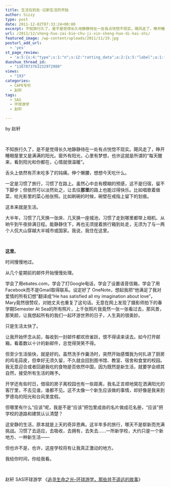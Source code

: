 ```yaml
---
title: 生活在别处·记新生活的开始
author: Sizzy
type: post
date: 2011-12-02T07:33:24+00:00
excerpt: 不知旅行久了，是不是觉得长久地静静待在一处有点恍惚不现实。飓风走了，睁开睡眼屋里又是满满的阳光。窗外有阳光，心里有梦想，也许这就是所谓的“每天醒来，看到阳光和你都在，心情就很温暖”。
url: /2011/12/sheng-huo-zai-bie-chu-ji-xin-sheng-huo-di-kai-shi/
featured_image: /wp-content/uploads/2011/11/19.jpg
posturl_add_url:
  - 'yes'
st_page_review:
  - 'a:5:{s:4:"type";s:1:"n";s:12:"ratting_data";a:2:{s:5:"label";a:1:{i:0;s:0:"";}s:5:"score";a:1:{i:0;s:1:"0";}}s:7:"postion";s:2:"tl";s:5:"title";s:0:"";s:11:"score_label";s:0:"";}'
duoshuo_thread_id:
  - "1167873763232972980"
views:
  - "193"
categories:
  - CAPE专栏
  - 赵轩
tags:
  - SAS
  - 环球游学
  - 赵轩

---
```

by 赵轩

&nbsp;

不知旅行久了，是不是觉得长久地静静待在一处有点恍惚不现实。飓风走了，睁开睡眼屋里又是满满的阳光。窗外有阳光，心里有梦想，也许这就是所谓的“每天醒来，看到阳光和你都在，心情就很温暖”。

舌头上依然有芥末吃多了的钝痛。伸个懒腰，想想今天吃什么。

一定是习惯了旅行，习惯了在路上。虽然心中总有模糊的预感，这不是归宿，留不下脚步；但依然可以淡然处之，让去往**那里**的路上也能过得快乐。比如唱歌着做菜，给光影里的菜心拍张照。比如刷碗的时候，碗壁在戒指上留下的划痕。

这本来就是生活。

大半年，习惯了几天换一张床、几天换一座城池，习惯了走到哪里都带上相机、从晌午到午夜排满日程。能静静住下，再也无须提着旅行箱到处走，无须为了与一两个人侃大山穿越大半城市或国家。我说，我住在这里。

&nbsp;

**这里**。

时间慢慢地过。

从几个星期前的邮件开始慢慢处理。

学会了用ebates.com，学会了打Google电话，学会了设置语音信箱，学会了用Facebook而不是Gmail取得联系。设定好了 OneNote，想起我把“他满足了我对爱情的所有幻想”翻译成“He has satisfied all my imagination about love”，Mary竟然很赞叹，对她丈夫也重复了这句话。无意在网上发现了摄影师拍下的春学期Semester At Sea的所有照片，上千张照片我竟然一张一张看过去，那风景，那笑颜，让我想起所有的我们一起环游世界的日子，人生真的很奥妙。

只是生活太快了。

让我开始怀念从前，每收到一封邮件都欢欣雀跃，恨不得读来读去。如今打开邮箱，看着数以十计的新邮件，总觉得哭笑不得。

但至少生活愉快，就是好的。虽然洗手作羹汤时，突然开始感慨我为何扎进了厨房的鸡毛蒜皮，但幸好无须久留，不久就会回到图书馆、教室、宿舍和食堂的校园。我无意迎合或者回避我吃的食物是否依然中国，因为既然是新生活，就要学会顺其自然，接受所有生活的赐予。

开学还有些时日，借宿的房子离校园也有一些距离，我名正言顺地窝在洒满阳光的客厅里，不去见谁，谁都不见。这不太像一个新生应该做的事情，却好像是我来到罗德岛的阳光和台风里度假。

但哪里有什么“应该”呢，我是不是“应该”把包里成沓的名片做成花名册，“应该”把学校的道路和建筑认认清楚？

这安静的生活，原本就是上天的奇异恩典。这半年多的旅行，哪天不是崭新而充满挑战。习惯了去适应，去吸收，去拥有，去失去……一所新学校，大约只是一个新地方、一种新生活——

但也许不是，也许，这座学校将有让我真正激动的地方。

我给你时间，你给我看。

&nbsp;

赵轩 SAS环球游学 《[追寻生命之光&#8211;环球游学，那些并不遥远的故事][1]》

 [1]: hicape.com/2011/07/diaries-zhaoxuan/